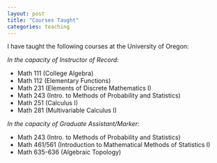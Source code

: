 ```yaml
---
layout: post
title: "Courses Taught"
categories: teaching
---
```


I have taught the following courses at the University of Oregon:

*In the capacity of Instructor of Record:*

* Math 111 (College Algebra)
* Math 112 (Elementary Functions)
* Math 231 (Elements of Discrete Mathematics I) 
* Math 243 (Intro. to Methods of Probability and Statistics)
* Math 251 (Calculus I)
* Math 281 (Multivariable Calculus I)

*In the capacity of Graduate Assistant/Marker*: 

* Math 243 (Intro. to Methods of Probability and Statistics)
* Math 461/561 (Introduction to Mathematical Methods of Statistics I) 
* Math 635-636 (Algebraic Topology)

